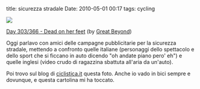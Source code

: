 title: sicurezza stradale
Date: 2010-05-01 00:17
tags: cycling
 

![](http://farm4.staticflickr.com/3135/2986287362_b3fd473139.jpg)

[Day 303/366 - Dead on her feet](http://www.flickr.com/photos/tonyjcase/2986287362/sizes/m/) (by [Great
Beyond](http://flickr.com/photos/tonyjcase))

Oggi parlavo con amici delle campagne pubblicitarie per la sicurezza stradale,
mettendo a confronto quelle italiane (personaggi dello spettacolo e dello
sport che si ficcano in auto dicendo "oh andate piano pero' eh") e quelle
inglesi (video crudo di ragazzina sbattuta all'aria da un'auto).

Poi trovo sul blog di [ciclistica.it](http://www.ciclistica.it/blog) questa foto. Anche io vado in bici sempre e dovunque, e questa cartolina mi ha toccato.
